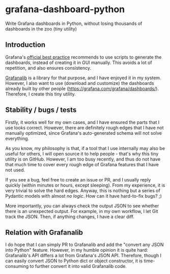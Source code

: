 # grafana-dashboard-python

Write Grafana dashboards in Python, without losing thousands of dashboards in the zoo (tiny utility)

## Introduction

Grafana's [official best practice](https://grafana.com/docs/grafana/latest/dashboards/build-dashboards/best-practices/#high---optimized-use) recommends to use scripts to generate the dashboards, instead of creating it in GUI manually. This avoids a lot of repetition, and also ensures consistency.

[Grafanalib](https://github.com/weaveworks/grafanalib) is a library for that purpose, and I have enjoyed it in my system. However, I also want to use (download and customize) the dashboards already built by other people (https://grafana.com/grafana/dashboards/). Therefore, I create this tiny utility.

## Stability / bugs / tests

Firstly, it works well for my own cases, and I have ensured the parts that I use looks correct. However, there are definitely rough edges that I have not manually optimized, since Grafana's auto-generated schema will not solve everything.

As you know, my philosophy is that, if a tool that I use internally may also be useful for others, I will open source it to help people - that's why this tiny utility is on GitHub. However, I am too busy recently, and thus do not have that much time to cover every rough edge of Grafana features that I have not used.

If you see a bug, feel free to create an issue or PR, and I usually reply quickly (within minutes or hours, except sleeping). From my experience, it is very trivial to solve the hard edges. Anyway, this is nothing but a series of Pydantic models with almost *no logic*. How can it have hard-to-fix bugs? ;)

More importantly, you can always check the output JSON to see whether there is an unexpected output. For example, in my own workflow, I let Git track the JSON. Then, if anything changes, I have a clear diff.

## Relation with Grafanalib

I do hope that I can simply PR to Grafanalib and add the "convert any JSON into Python" feature. However, in my humble opinion it is quite hard: Grafanalib's API differs a lot from Grafana's JSON API. Therefore, though I can easily convert JSON to Python dict or object constructor, it is time-consuming to further convert it into valid Grafanalib code.

